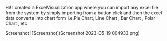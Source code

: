 Hi! I created a ExcelVisualization app where you can import any excel file from the system by simply importing from a button click and then the excel data converts into chart form i.e,Pie Chart, Line Chart , Bar Chart , Polar Chart , etc

Screenshot
![Screenshot](Screenshot 2023-05-19 004933.png)
